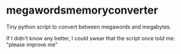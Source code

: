 megawordsmemoryconverter
========================

Tiny python script to convert between megawords and megabytes.

If I didn't know any better, I could swear that the script once told me: "please improve me"
